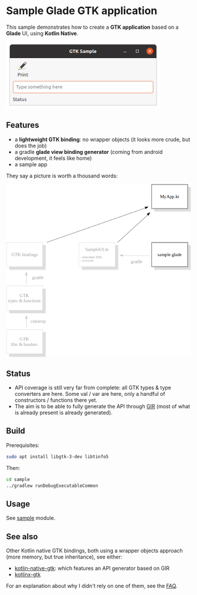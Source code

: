 # Sample Glade GTK application

This sample demonstrates how to create a **GTK application** based on a **Glade** UI, using **Kotlin Native**.

![Screenshot](doc/readme-screenshot.png)

## Features

* a **lightweight GTK binding**: no wrapper objects (it looks more crude, but does the job)
* a gradle **glade view binding generator** (coming from android development, it feels like home)
* a sample app

They say a picture is worth a thousand words:

![Generator](doc/readme-generator.png)

## Status

* API coverage is still very far from complete: all GTK types & type converters are here. Some val / var are here, only a handful of constructors / functions there yet.
* The aim is to be able to fully generate the API through [GIR](https://gi.readthedocs.io) (most of what is already present is already generated).

## Build

Prerequisites:

```bash
sudo apt install libgtk-3-dev libtinfo5
```

Then:

```bash
cd sample
../gradlew runDebugExecutableCommon
```

## Usage

See [sample](sample/src/commonMain/kotlin/org/mrlem/gtk/sample) module.

## See also

Other Kotlin native GTK bindings, both using a wrapper objects approach (more memory, but true inheritance), see either:
* [kotlin-native-gtk](https://github.com/kropp/kotlin-native-gtk): which features an API generator based on GIR
* [kotlinx-gtk](https://github.com/Doomsdayrs/kotlinx-gtk)

For an explanation about why I didn't rely on one of them, see the [FAQ](FAQ.md).
